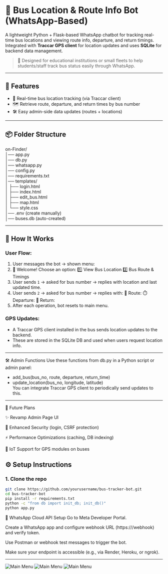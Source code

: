 # 🚌 Bus Location & Route Info Bot (WhatsApp-Based)

A lightweight Python + Flask-based WhatsApp chatbot for tracking real-time bus locations and viewing route info, departure, and return timings. Integrated with **Traccar GPS client** for location updates and uses **SQLite** for backend data management.

> 📱 Designed for educational institutions or small fleets to help students/staff track bus status easily through WhatsApp.

---

## 🚀 Features

- 📍 Real-time bus location tracking (via Traccar client)
- 🗺️ Retrieve route, departure, and return times by bus number
- 🛠️ Easy admin-side data updates (routes + locations)

---

## 📦 Folder Structure
on-Finder/                                                                                 
│── app.py                                                                                 
│── db.py                                                                                 
│── whatsapp.py                                                                                 
│── config.py                                                                                 
│── requirements.txt                                                                                 
│── templates/                                                                                 
│   ├── login.html                                                                                 
│   ├── index.html                                                                                 
│   ├── edit_bus.html                                                                                 
│   ├── map.html                                                                                 
│   └── style.css                                                                                 
│── .env (create manually)                                                                                 
│── buses.db (auto-created)                                                                                 

---

## 🧠 How It Works

### User Flow:
1. User messages the bot → shown menu:
2. 👋 Welcome! Choose an option:
   1️⃣ View Bus Location
   2️⃣ Bus Route & Timings
2. User sends `1` → asked for bus number → replies with location and last updated time.
3. User sends `2` → asked for bus number → replies with:
   🚌 Route: <Route Info>
   ⏱️ Departure: <Time>
   🔁 Return: <Time>
4. After each operation, bot resets to main menu.

### GPS Updates:
- A Traccar GPS client installed in the bus sends location updates to the backend.
- These are stored in the SQLite DB and used when users request location info.

---

🛠️ Admin Functions
Use these functions from db.py in a Python script or admin panel:
                                                                                                                                                            
- add_bus(bus_no, route, departure, return_time)
- update_location(bus_no, longitude, latitude)                                                                                 
You can integrate Traccar GPS client to periodically send updates to this.
                                                                                 
---
📅 Future Plans                                                                       

✨ Revamp Admin Page UI

🔐 Enhanced Security (login, CSRF protection)

⚡ Performance Optimizations (caching, DB indexing)

📡 IoT Support for GPS modules on buses


## ⚙️ Setup Instructions

### 1. Clone the repo

```bash
git clone https://github.com/yourusername/bus-tracker-bot.git
cd bus-tracker-bot
pip install -r requirements.txt
python -c "from db import init_db; init_db()"
python app.py
```
🧪 WhatsApp Cloud API Setup
Go to Meta Developer Portal.

Create a WhatsApp app and configure webhook URL (https://<yourdomain>/webhook) and verify token.

Use Postman or webhook test messages to trigger the bot.

Make sure your endpoint is accessible (e.g., via Render, Heroku, or ngrok).

---
![Main Menu](assets/1.jpg)
![Main Menu](assets/2.jpg)
![Main Menu](assets/loc.jpg)

